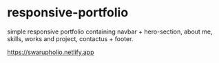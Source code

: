 # responsive-portfolio
simple responsive portfolio containing 
navbar + hero-section,
about me,
skills,
works and project,
contactus + footer.

https://swarupholio.netlify.app
